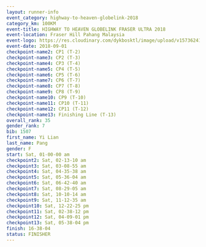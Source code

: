 ```yaml
---
layout: runner-info 
event_category: highway-to-heaven-globelink-2018 
category_km: 100KM 
event-title: HIGHWAY TO HEAVEN GLOBELINK FRASER ULTRA 2018 
event-location: Fraser Hill Pahang Malaysia 
event-logo: https://res.cloudinary.com/dykbosktl/image/upload/v1573624145/Logo/download_nnzjlh.png 
event-date: 2018-09-01 
checkpoint-name2: CP1 (T-2) 
checkpoint-name3: CP2 (T-3) 
checkpoint-name4: CP3 (T-4) 
checkpoint-name5: CP4 (T-5) 
checkpoint-name6: CP5 (T-6) 
checkpoint-name7: CP6 (T-7) 
checkpoint-name8: CP7 (T-8) 
checkpoint-name9: CP8 (T-9) 
checkpoint-name10: CP9 (T-10) 
checkpoint-name11: CP10 (T-11) 
checkpoint-name12: CP11 (T-12) 
checkpoint-name13: Finishing Line (T-13) 
overall_rank: 35
gender_rank: 7
bib: 1507
first_name: Yi Lian
last_name: Pang
gender: F
start: Sat, 01-00-00 am
checkpoint2: Sat, 02-13-10 am
checkpoint3: Sat, 03-08-55 am
checkpoint4: Sat, 04-35-38 am
checkpoint5: Sat, 05-36-04 am
checkpoint6: Sat, 06-42-40 am
checkpoint7: Sat, 08-29-05 am
checkpoint8: Sat, 10-10-14 am
checkpoint9: Sat, 11-12-35 am
checkpoint10: Sat, 12-22-25 pm
checkpoint11: Sat, 02-38-12 pm
checkpoint12: Sat, 04-09-01 pm
checkpoint13: Sat, 05-38-04 pm
finish: 16-38-04
status: FINISHER
---
```

